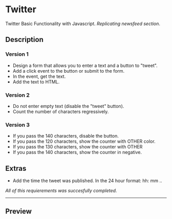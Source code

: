 # Twitter

Twitter Basic Functionality with Javascript. _Replicating newsfeed section_.

## Description

### Version 1
- Design a form that allows you to enter a text and a button to "tweet".
- Add a click event to the button or submit to the form.
- In the event, get the text.
- Add the text to HTML. 

### Version 2

- Do not enter empty text (disable the "tweet" button).
- Count the number of characters regressively.

### Version 3

- If you pass the 140 characters, disable the button.
- If you pass the 120 characters, show the counter with OTHER color.
- If you pass the 130 characters, show the counter with OTHER
- If you pass the 140 characters, show the counter in negative. 

## Extras

- Add the time the tweet was published. In the 24 hour format: hh: mm ..

_All of this requierements was succesfully completed._

***

## Preview
